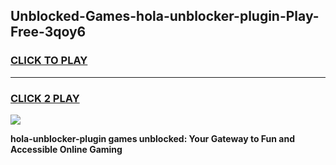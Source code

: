
## Unblocked-Games-hola-unblocker-plugin-Play-Free-3qoy6
<h3>
<a href="https://premium76.site?title=hola-unblocker-plugin&ref=10A">CLICK TO PLAY</a></h3>
<hr>

<h3>
<a href="https://premium76.site?title=hola-unblocker-plugin&ref=10A">CLICK 2 PLAY</a>
  
</h3>

<a href="https://premium76.site?title=hola-unblocker-plugin&ref=10A"><img src="https://clearcache.store/games.png"></a>


**hola-unblocker-plugin games unblocked: Your Gateway to Fun and Accessible Online Gaming**
